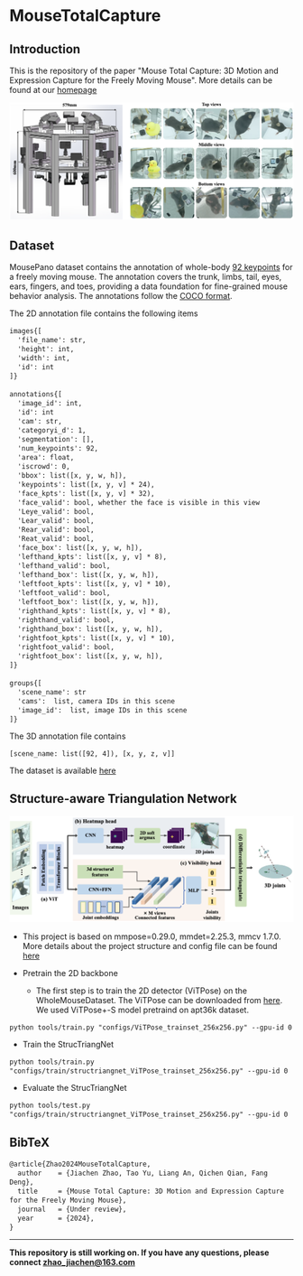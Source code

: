 # MouseTotalCapture


## Introduction

This is the repository of the paper "Mouse Total Capture: 3D Motion and Expression Capture for the Freely Moving Mouse". More details can be found at our [homepage](https://metaverse-ai-lab-thu.github.io/MouseTotalCapture)

</details><div align=center><img src='figures/system.png' width='800' /></div>
<!-- </details><div align=center><img src='figures/examples.png' width='800' /></div> -->

## Dataset

MousePano dataset contains the annotation of whole-body [92 keypoints](https://github.com/zhaojiachen1994/MouseTotalCapture/blob/main/figures/kpt_def2.png) for a freely moving mouse. The annotation covers the trunk, limbs, tail, eyes, ears, fingers, and toes, providing a data foundation for fine-grained mouse behavior analysis. The annotations follow the [COCO format](https://cocodataset.org/#format-data). 

The 2D annotation file contains the following items
```
images{[
  'file_name': str,
  'height': int,
  'width': int,
  'id': int
]}

annotations{[
  'image_id': int,
  'id': int
  'cam': str,
  'categoryi_d': 1,
  'segmentation': [],
  'num_keypoints': 92,
  'area': float,
  'iscrowd': 0,
  'bbox': list([x, y, w, h]),
  'keypoints': list([x, y, v] * 24),
  'face_kpts': list([x, y, v] * 32),
  'face_valid': bool, whether the face is visible in this view
  'Leye_valid': bool, 
  'Lear_valid': bool,
  'Rear_valid': bool,
  'Reat_valid': bool,
  'face_box': list([x, y, w, h]),
  'lefthand_kpts': list([x, y, v] * 8),
  'lefthand_valid': bool,
  'lefthand_box': list([x, y, w, h]),
  'leftfoot_kpts': list([x, y, v] * 10),
  'leftfoot_valid': bool,
  'leftfoot_box': list([x, y, w, h]),
  'righthand_kpts': list([x, y, v] * 8),
  'righthand_valid': bool,
  'righthand_box': list([x, y, w, h]),
  'rightfoot_kpts': list([x, y, v] * 10),
  'rightfoot_valid': bool,
  'rightfoot_box': list([x, y, w, h]),
]}

groups{[
  'scene_name': str
  'cams':  list, camera IDs in this scene
  'image_id':  list, image IDs in this scene 
]}
```

The 3D annotation file contains 

```
[scene_name: list([92, 4]), [x, y, z, v]]
```

The dataset is available [here](https://docs.google.com/forms/d/e/1FAIpQLSfbl1b3TX9y8WMIHZbruuX0inwC9JfEJg74GxReB2vT4WHHgw/viewform?usp=sf_link)

## Structure-aware Triangulation Network


</details><div align=center><img src='figures/strucTriangNet.png' width='800' /></div>

* This project is based on mmpose=0.29.0, mmdet=2.25.3, mmcv 1.7.0. More details about the project structure and config file can be found [here](https://mmpose.readthedocs.io/en/0.x/)

* Pretrain the 2D backbone

  * The first step is to train the 2D detector (ViTPose) on the WholeMouseDataset. The ViTPose can be downloaded from [here](https://github.com/ViTAE-Transformer/ViTPose?tab=readme-ov-file#animal-datasets-ap10k-apt36k). We used ViTPose+-S model pretraind on apt36k dataset.

```
python tools/train.py "configs/ViTPose_trainset_256x256.py" --gpu-id 0
``` 

* Train the StrucTriangNet
```
python tools/train.py "configs/train/structriangnet_ViTPose_trainset_256x256.py" --gpu-id 0
```

* Evaluate the StrucTriangNet

```
python tools/test.py "configs/train/structriangnet_ViTPose_trainset_256x256.py" --gpu-id 0
```

## BibTeX

```
@article{Zhao2024MouseTotalCapture,
  author    = {Jiachen Zhao, Tao Yu, Liang An, Qichen Qian, Fang Deng},
  title     = {Mouse Total Capture: 3D Motion and Expression Capture for the Freely Moving Mouse},
  journal   = {Under review},
  year      = {2024},
}
```

---

**This repository is still working on. If you have any questions, please connect zhao_jiachen@163.com**


